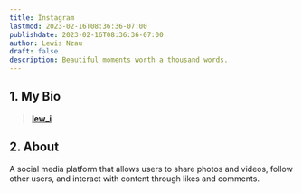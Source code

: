 ```yaml
---
title: Instagram
lastmod: 2023-02-16T08:36:36-07:00
publishdate: 2023-02-16T08:36:36-07:00
author: Lewis Nzau
draft: false
description: Beautiful moments worth a thousand words.
---
```


## 1. My Bio

> [**lew_i**](www.instagram.com)

## 2. About

A social media platform that allows users to share photos and videos, follow other users, and interact with content through likes and comments.